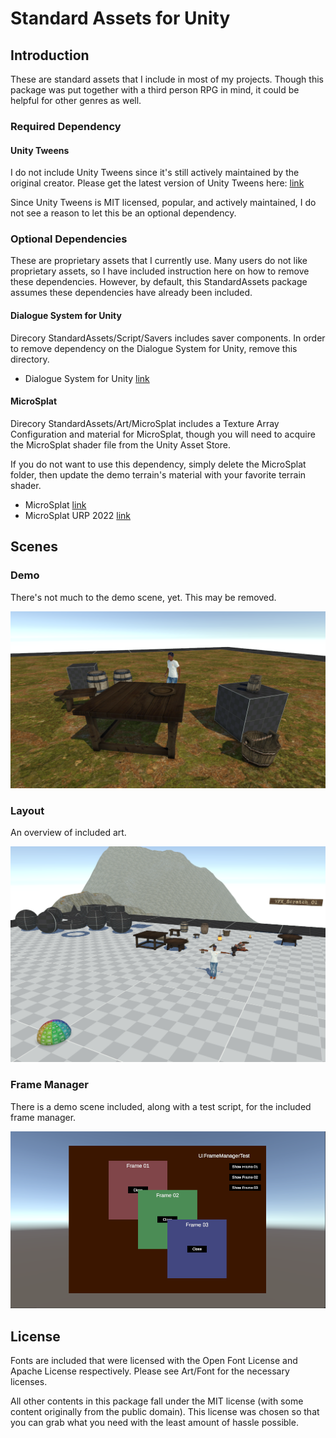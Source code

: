 # Standard Assets for Unity

## Introduction

These are standard assets that I include in most of my projects. Though this package was put together with a third person RPG in mind, it could be helpful for other genres as well.

### Required Dependency

#### Unity Tweens

I do not include Unity Tweens since it's still actively maintained by the original creator. Please get the latest version of Unity Tweens here: [link](https://github.com/jeffreylanters/unity-tweens)

Since Unity Tweens is MIT licensed, popular, and actively maintained, I do not see a reason to let this be an optional dependency.

### Optional Dependencies

These are proprietary assets that I currently use. Many users do not like proprietary assets, so I have included instruction here on how to remove these dependencies. However, by default, this StandardAssets package assumes these dependencies have already been included.

#### Dialogue System for Unity

Direcory StandardAssets/Script/Savers includes saver components. In order to remove dependency on the Dialogue System for Unity, remove this directory.

- Dialogue System for Unity [link](https://assetstore.unity.com/packages/tools/behavior-ai/dialogue-system-for-unity-11672)

#### MicroSplat

Direcory StandardAssets/Art/MicroSplat includes a Texture Array Configuration and material for MicroSplat, though you will need to acquire the MicroSplat shader file from the Unity Asset Store.

If you do not want to use this dependency, simply delete the MicroSplat folder, then update the demo terrain's material with your favorite terrain shader.

- MicroSplat [link](https://assetstore.unity.com/packages/tools/terrain/microsplat-96478)
- MicroSplat URP 2022 [link](https://assetstore.unity.com/packages/tools/terrain/microsplat-urp-2022-support-244845)

## Scenes

### Demo

There's not much to the demo scene, yet. This may be removed.

![Demo](./Documentation/Image/Demo.png)

### Layout

An overview of included art.

![Layout](./Documentation/Image/Layout.png)

### Frame Manager

There is a demo scene included, along with a test script, for the included frame manager.

![Frame Manager](./Documentation/Image/FrameManager.png)

## License

Fonts are included that were licensed with the Open Font License and Apache License respectively. Please see Art/Font for the necessary licenses.

All other contents in this package fall under the MIT license (with some content originally from the public domain). This license was chosen so that you can grab what you need with the least amount of hassle possible.